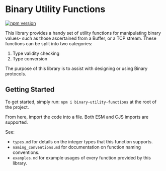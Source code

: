 # Binary Utility Functions

[![npm version](https://badge.fury.io/js/binary-utility-functions.svg)](https://badge.fury.io/js/binary-utility-functions)

This library provides a handy set of utility functions for manipulating binary
values- such as those ascertained from a Buffer, or a TCP stream. These functions
can be split into two categories:

1.  Type validity checking
2.  Type conversion

The purpose of this library is to assist with designing or using Binary protocols.

## Getting Started

To get started, simply run: `npm i binary-utility-functions` at the root of the
project.

From here, import the code into a file. Both ESM and CJS imports are supported.

See:

-   `types.md` for details on the integer types that this function supports.
-   `naming_conventions.md` for documentation on function naming conventions.
-   `examples.md` for example usages of every function provided by this library.
